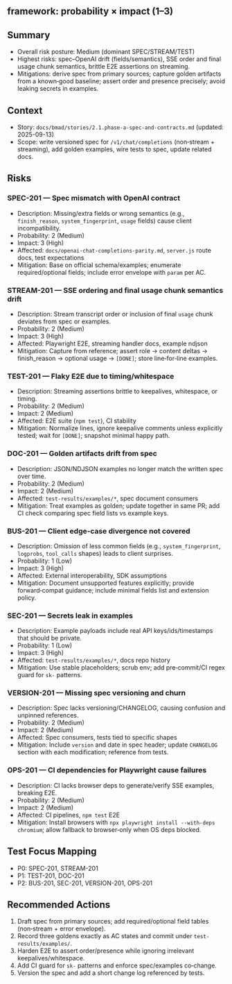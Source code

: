 ## framework: probability × impact (1–3)

## Summary

- Overall risk posture: Medium (dominant SPEC/STREAM/TEST)
- Highest risks: spec–OpenAI drift (fields/semantics), SSE order and final usage chunk semantics, brittle E2E assertions on streaming.
- Mitigations: derive spec from primary sources; capture golden artifacts from a known‑good baseline; assert order and presence precisely; avoid leaking secrets in examples.

## Context

- Story: `docs/bmad/stories/2.1.phase-a-spec-and-contracts.md` (updated: 2025-09-13)
- Scope: write versioned spec for `/v1/chat/completions` (non‑stream + streaming), add golden examples, wire tests to spec, update related docs.

## Risks

### SPEC-201 — Spec mismatch with OpenAI contract

- Description: Missing/extra fields or wrong semantics (e.g., `finish_reason`, `system_fingerprint`, `usage` fields) cause client incompatibility.
- Probability: 2 (Medium)
- Impact: 3 (High)
- Affected: `docs/openai-chat-completions-parity.md`, `server.js` route docs, test expectations
- Mitigation: Base on official schema/examples; enumerate required/optional fields; include error envelope with `param` per AC.

### STREAM-201 — SSE ordering and final usage chunk semantics drift

- Description: Stream transcript order or inclusion of final `usage` chunk deviates from spec or examples.
- Probability: 2 (Medium)
- Impact: 3 (High)
- Affected: Playwright E2E, streaming handler docs, example ndjson
- Mitigation: Capture from reference; assert role → content deltas → finish_reason → optional usage → `[DONE]`; store line‑for‑line examples.

### TEST-201 — Flaky E2E due to timing/whitespace

- Description: Streaming assertions brittle to keepalives, whitespace, or timing.
- Probability: 2 (Medium)
- Impact: 2 (Medium)
- Affected: E2E suite (`npm test`), CI stability
- Mitigation: Normalize lines, ignore keepalive comments unless explicitly tested; wait for `[DONE]`; snapshot minimal happy path.

### DOC-201 — Golden artifacts drift from spec

- Description: JSON/NDJSON examples no longer match the written spec over time.
- Probability: 2 (Medium)
- Impact: 2 (Medium)
- Affected: `test-results/examples/*`, spec document consumers
- Mitigation: Treat examples as golden; update together in same PR; add CI check comparing spec field lists vs example keys.

### BUS-201 — Client edge‑case divergence not covered

- Description: Omission of less common fields (e.g., `system_fingerprint`, `logprobs`, `tool_calls` shapes) leads to client surprises.
- Probability: 1 (Low)
- Impact: 3 (High)
- Affected: External interoperability, SDK assumptions
- Mitigation: Document unsupported features explicitly; provide forward‑compat guidance; include minimal fields list and extension policy.

### SEC-201 — Secrets leak in examples

- Description: Example payloads include real API keys/ids/timestamps that should be private.
- Probability: 1 (Low)
- Impact: 3 (High)
- Affected: `test-results/examples/*`, docs repo history
- Mitigation: Use stable placeholders; scrub env; add pre‑commit/CI regex guard for `sk-` patterns.

### VERSION-201 — Missing spec versioning and churn

- Description: Spec lacks versioning/CHANGELOG, causing confusion and unpinned references.
- Probability: 2 (Medium)
- Impact: 2 (Medium)
- Affected: Spec consumers, tests tied to specific shapes
- Mitigation: Include `version` and date in spec header; update `CHANGELOG` section with each modification; reference from tests.

### OPS-201 — CI dependencies for Playwright cause failures

- Description: CI lacks browser deps to generate/verify SSE examples, breaking E2E.
- Probability: 2 (Medium)
- Impact: 2 (Medium)
- Affected: CI pipelines, `npm test` E2E
- Mitigation: Install browsers with `npx playwright install --with-deps chromium`; allow fallback to browser‑only when OS deps blocked.

## Test Focus Mapping

- P0: SPEC-201, STREAM-201
- P1: TEST-201, DOC-201
- P2: BUS-201, SEC-201, VERSION-201, OPS-201

## Recommended Actions

1. Draft spec from primary sources; add required/optional field tables (non‑stream + error envelope).
2. Record three goldens exactly as AC states and commit under `test-results/examples/`.
3. Harden E2E to assert order/presence while ignoring irrelevant keepalives/whitespace.
4. Add CI guard for `sk-` patterns and enforce spec/examples co‑change.
5. Version the spec and add a short change log referenced by tests.
